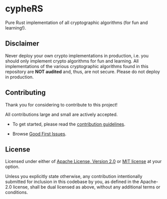 # cypheRS

Pure Rust implementation of all cryptographic algorithms (for fun and learning!).

## Disclaimer

Never deploy your own crypto implementations in production, i.e. you should only implement crypto algorithms for fun and learning.
All implementations of the various cryptographic algorithms found in this repository are **NOT audited** and, thus, are not secure.
Please do not deploy in production.

## Contributing

Thank you for considering to contribute to this project!

All contributions large and small are actively accepted.

- To get started, please read the [contribution guidelines](https://github.com/nostandard/cyphers/blob/main/CONTRIBUTING.md).

- Browse [Good First Issues](https://github.com/nostandard/cyphers/labels/good%20first%20issue).

## License

Licensed under either of <a href="LICENSE-APACHE">Apache License, Version 2.0</a> or <a href="LICENSE-MIT">MIT license</a> at your option.

Unless you explicitly state otherwise, any contribution intentionally submitted for inclusion in this codebase by you, as defined in the Apache-2.0 license,
shall be dual licensed as above, without any additional terms or conditions.
